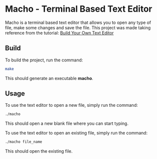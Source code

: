 # Macho - Terminal Based Text Editor

Macho is a terminal based text editor that allows you to open any type of file, make some changes and save the file.
This project was made taking reference from the tutorial: [Build Your Own Text Editor]

## Build

To build the project, run the command:
```sh
make
```
This should generate an executable **macho**.

## Usage

To use the text editor to open a new file, simply run the command:
```sh
./macho
```
This should open a new blank file where you can start typing.

To use the text editor to open an existing file, simply run the command:
```sh
./macho file_name
```
This should open the existing file.



[//]: # (This is the referencing of the links.)
[Build Your Own Text Editor]: <https://viewsourcecode.org/snaptoken/kilo/index.html>
